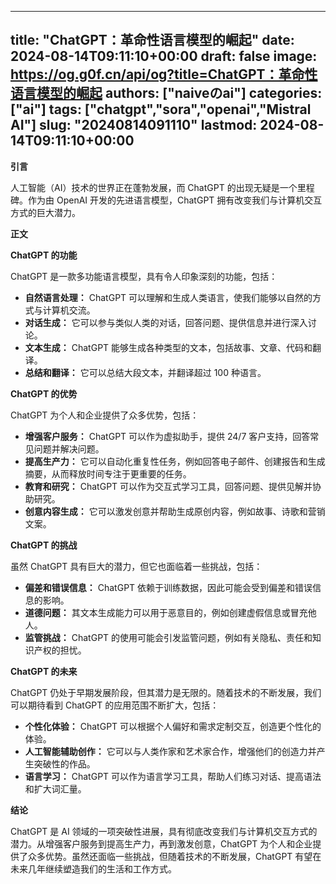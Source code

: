 
---
title: "ChatGPT：革命性语言模型的崛起"
date: 2024-08-14T09:11:10+00:00
draft: false
image: https://og.g0f.cn/api/og?title=ChatGPT：革命性语言模型的崛起
authors: ["naiveのai"]
categories: ["ai"]
tags: ["chatgpt","sora","openai","Mistral AI"]
slug: "20240814091110"
lastmod: 2024-08-14T09:11:10+00:00
---
**引言**

人工智能（AI）技术的世界正在蓬勃发展，而 ChatGPT 的出现无疑是一个里程碑。作为由 OpenAI 开发的先进语言模型，ChatGPT 拥有改变我们与计算机交互方式的巨大潜力。

**正文**

**ChatGPT 的功能**

ChatGPT 是一款多功能语言模型，具有令人印象深刻的功能，包括：

- **自然语言处理：** ChatGPT 可以理解和生成人类语言，使我们能够以自然的方式与计算机交流。
- **对话生成：** 它可以参与类似人类的对话，回答问题、提供信息并进行深入讨论。
- **文本生成：** ChatGPT 能够生成各种类型的文本，包括故事、文章、代码和翻译。
- **总结和翻译：** 它可以总结大段文本，并翻译超过 100 种语言。

**ChatGPT 的优势**

ChatGPT 为个人和企业提供了众多优势，包括：

- **增强客户服务：** ChatGPT 可以作为虚拟助手，提供 24/7 客户支持，回答常见问题并解决问题。
- **提高生产力：** 它可以自动化重复性任务，例如回答电子邮件、创建报告和生成摘要，从而释放时间专注于更重要的任务。
- **教育和研究：** ChatGPT 可以作为交互式学习工具，回答问题、提供见解并协助研究。
- **创意内容生成：** 它可以激发创意并帮助生成原创内容，例如故事、诗歌和营销文案。

**ChatGPT 的挑战**

虽然 ChatGPT 具有巨大的潜力，但它也面临着一些挑战，包括：

- **偏差和错误信息：** ChatGPT 依赖于训练数据，因此可能会受到偏差和错误信息的影响。
- **道德问题：** 其文本生成能力可以用于恶意目的，例如创建虚假信息或冒充他人。
- **监管挑战：** ChatGPT 的使用可能会引发监管问题，例如有关隐私、责任和知识产权的担忧。

**ChatGPT 的未来**

ChatGPT 仍处于早期发展阶段，但其潜力是无限的。随着技术的不断发展，我们可以期待看到 ChatGPT 的应用范围不断扩大，包括：

- **个性化体验：** ChatGPT 可以根据个人偏好和需求定制交互，创造更个性化的体验。
- **人工智能辅助创作：** 它可以与人类作家和艺术家合作，增强他们的创造力并产生突破性的作品。
- **语言学习：** ChatGPT 可以作为语言学习工具，帮助人们练习对话、提高语法和扩大词汇量。

**结论**

ChatGPT 是 AI 领域的一项突破性进展，具有彻底改变我们与计算机交互方式的潜力。从增强客户服务到提高生产力，再到激发创意，ChatGPT 为个人和企业提供了众多优势。虽然还面临一些挑战，但随着技术的不断发展，ChatGPT 有望在未来几年继续塑造我们的生活和工作方式。